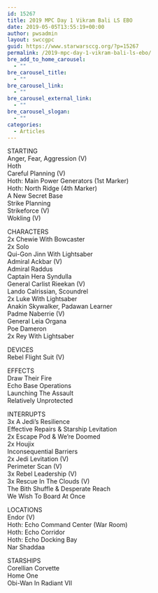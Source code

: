 ```yaml
---
id: 15267
title: 2019 MPC Day 1 Vikram Bali LS EBO
date: 2019-05-05T13:55:19+00:00
author: pwsadmin
layout: swccgpc
guid: https://www.starwarsccg.org/?p=15267
permalink: /2019-mpc-day-1-vikram-bali-ls-ebo/
bre_add_to_home_carousel:
  - ""
bre_carousel_title:
  - ""
bre_carousel_link:
  - ""
bre_carousel_external_link:
  - ""
bre_carousel_slogan:
  - ""
categories:
  - Articles
---
```

  


STARTING  
Anger, Fear, Aggression (V)  
Hoth  
Careful Planning (V)  
Hoth: Main Power Generators (1st Marker)  
Hoth: North Ridge (4th Marker)  
A New Secret Base  
Strike Planning  
Strikeforce (V)  
Wokling (V)

CHARACTERS  
2x Chewie With Bowcaster  
2x Solo  
Qui-Gon Jinn With Lightsaber  
Admiral Ackbar (V)  
Admiral Raddus  
Captain Hera Syndulla  
General Carlist Rieekan (V)  
Lando Calrissian, Scoundrel  
2x Luke With Lightsaber  
Anakin Skywalker, Padawan Learner  
Padme Naberrie (V)  
General Leia Organa  
Poe Dameron  
2x Rey With Lightsaber

DEVICES  
Rebel Flight Suit (V)

EFFECTS  
Draw Their Fire  
Echo Base Operations  
Launching The Assault  
Relatively Unprotected

INTERRUPTS  
3x A Jedi&#8217;s Resilience  
Effective Repairs & Starship Levitation  
2x Escape Pod & We&#8217;re Doomed  
2x Houjix  
Inconsequential Barriers  
2x Jedi Levitation (V)  
Perimeter Scan (V)  
3x Rebel Leadership (V)  
3x Rescue In The Clouds (V)  
The Bith Shuffle & Desperate Reach  
We Wish To Board At Once

LOCATIONS  
Endor (V)  
Hoth: Echo Command Center (War Room)  
Hoth: Echo Corridor  
Hoth: Echo Docking Bay  
Nar Shaddaa

STARSHIPS  
Corellian Corvette  
Home One  
Obi-Wan In Radiant VII